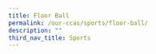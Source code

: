 ```yaml
---
title: Floor Ball
permalink: /our-ccas/sports/floor-ball/
description: ""
third_nav_title: Sports
---
```

